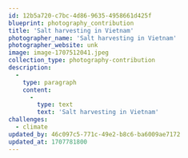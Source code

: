 ```yaml
---
id: 12b5a720-c7bc-4d86-9635-4958661d425f
blueprint: photography_contribution
title: 'Salt harvesting in Vietnam'
photographer_name: 'Salt harvesting in Vietnam'
photographer_website: unk
image: image-1707512041.jpeg
collection_type: photography-contribution
description:
  -
    type: paragraph
    content:
      -
        type: text
        text: 'Salt harvesting in Vietnam'
challenges:
  - climate
updated_by: 46c097c5-771c-49e2-b8c6-ba6009ae7172
updated_at: 1707781800
---
```


